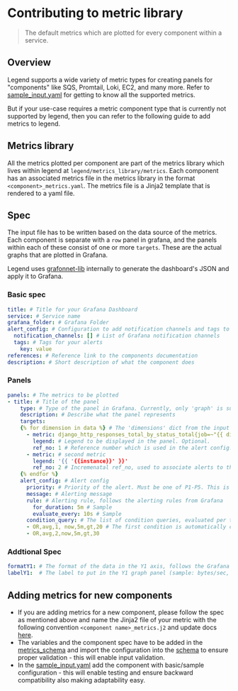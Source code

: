 # Contributing to metric library

> The default metrics which are plotted for every component within a service.

## Overview

Legend supports a wide variety of metric types for creating panels for "components" like SQS, Promtail, Loki, EC2, and many more. Refer to [sample_input.yaml](../sample_input.yaml) for getting to know all the supported metrics.

But if your use-case requires a metric component type that is currently not supported by legend, then you can refer to the following guide to add metrics to legend.

## Metrics library

All the metrics plotted per component are part of the metrics library which lives within legend at `legend/metrics_library/metrics`.
Each component has an associated metrics file in the metrics library in the format
`<component>_metrics.yaml`. The metrics file is a Jinja2 template that is rendered to
a yaml file.

## Spec

The input file has to be written based on the data source of the metrics.
Each component is separate with a `row` panel in grafana, and the panels within each of these
consist of one or more `targets`. These are the actual graphs that are plotted in Grafana.

Legend uses [grafonnet-lib](https://github.com/grafana/grafonnet-lib/tree/v0.1.0) internally to generate the
dashboard's JSON and apply it to Grafana.

### Basic spec

```yaml
title: # Title for your Grafana Dashboard
service: # Service name
grafana_folder: # Grafana Folder
alert_config: # Configuration to add notification channels and tags to alerts
  notification_channels: [] # List of Grafana notification channels
  tags: # Tags for your alerts
    key: value
references: # Reference link to the components documentation
description: # Short description of what the component does
```

### Panels

```yaml
panels: # The metrics to be plotted
- title: # Title of the panel
    type: # Type of the panel in Grafana. Currently, only 'graph' is supported in legend
    description: # Describe what the panel represents
    targets:
    {% for dimension in data %} # The 'dimensions' dict from the input file is passed to the targets
      - metric: django_http_responses_total_by_status_total{job=~"{{ dimension.job }}"} # metric to be plotted. You can use the jinja2 template to fill in the vars passed in the input file
        legend: # Legend to be displayed in the panel. Optional.
        ref_no: 1 # Reference number which is used in the alert config. Do not confuse with the ref_id which Grafana creates. 'ref_no' is internal, but when the grafana dashboard is created grafana creates a ref id (from A to Z). Legend associates the ref_no to the ref_id and sets the appropriate alert rule on the metric
      - metric: # second metric
        legend: '{{ '{{instance}}' }}'
        ref_no: 2 # Incremenatal ref_no, used to associate alerts to this particular metric
    {% endfor %}
    alert_config: # Alert config
      priority: # Priority of the alert. Must be one of P1-P5. This is configured as a tag in grafana with the key:value - og_priority:<priority>. This priority is associated with the alert/incident in opsgenie automatically
      message: # Alerting message
      rule: # Alerting rule, follows the alerting rules from Grafana
        for_duration: 5m # Sample
        evaluate_every: 10s # Sample
      condition_query: # The list of condition queries, evaluated per target. Follows the same format as described in Grafana alerts
      - OR,avg,1, now,5m,gt,20 # The first condition is automatically converted to 'WHEN' when the alert is being configured in grafana. The ref_no of the target must be filled in the third field to reference which target has to be evaluated against this rule. 
      - OR,avg,2,now,5m,gt,30

```

### Addtional Spec

``` yaml
formatY1: # The format of the data in the Y1 axis, follows the Grafana standard (sample: Bps, bytes, s, percent)
labelY1:  # The label to put in the Y1 graph panel (sample: bytes/sec, bytes, seconds, percent)
```

## Adding metrics for new components

* If you are adding metrics for a new component, please follow the spec as mentioned above and name the Jinja2 file of your metric with the following convention `<component name>_metrics.j2` and update docs [here](docs/enabling-monitoring.md).
* The variables and the component spec have to be added in the [metrics_schema](../legend/metrics_library/metrics_schema.py) and import the configuration into the [schema](../legend/metrics_library/schema.py) to ensure proper validation - this will enable input validation.
* In the [sample_input.yaml](../sample_input.yaml) add the component with basic/sample configuration - this will enable testing and ensure backward compatibility also making adaptability easy.


